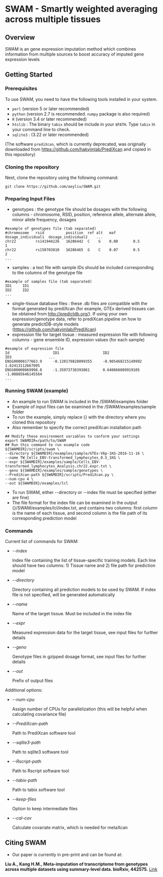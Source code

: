# SWAM - Smartly weighted averaging across multiple tissues

## Overview

SWAM is an gene expression imputation method which combines information from multiple sources to boost accuracy of imputed gene expression levels 

## Getting Started

### Prerequisites

To use SWAM, you need to have the following tools installed in your system.
* `perl` (version 5 or later recommended)
* `python` (version 2.7 is recommended. `numpy` package is also required)
* `R` (version 3.4 or later recommended)
* `htslib` : The binary `tabix` should be include in your `$PATH`. Type `tabix` in your command line to check.
* `sqlite3` : (3.22 or later recommended)

(The software `prediXcan`, which is currently deprecated, was originally downloaded from https://github.com/hakyimlab/PrediXcan and copied in this repository)


### Cloning the repository

Next, clone the repository using the following command:

```
git clone https://github.com/aeyliu/SWAM.git
```

### Preparing Input Files

* genotypes : the genotype file should be dosages with the following columns - chromosome, RSID, position, reference allele, alternate allele, minor allele frequency, dosages
```
#example of genotypes file (tab separated)
#chromosome   rsid          position  ref alt   maf   dosage_individual1  dosage_individual2    ...
chr22         rs141944226   16286442  C    G    0.08       0.5                1  
chr22         rs150703810   16286465  G    C    0.07       0.5                2
...
```
* samples : a text file with sample IDs should be included corresponding to the columns of the genotype file
```
#example of samples file (tab separated)
ID1     ID1
ID2     ID2
...
```
* single-tissue database files : these .db files are compatible with the format generated by prediXcan (for example, GTEx derived tissues can be obtained from http://predictdb.org/). If using your own expression/genotype data, refer to prediXcan pipeline on how to generate predictDB-style models (https://github.com/hakyimlab/PrediXcan)
* expression file for target tissue : measured expression file with following columns - gene ensemble ID, expression values (for each sample)
```
#example of expression file
Id                    ID1                    ID2                    ID3                 ...
ENSG00000177663.9     -0.120170828099355     -0.905468215149992     1.62413112667095 
ENSG00000069998.8     -1.35973738393861      0.640666889919105      -1.00885646145564
...
```

### Running SWAM (example)
* An example to run SWAM is included in the /SWAM/examples folder
* Example of input files can be examined in the /SWAM/examples/sample folder
* To run the example, simply replace {} with the directory where you cloned this repository
* Also remember to specify the correct prediXcan installation path
```
## Modify these environment variables to conform your settings
export SWAMDIR=/path/to/SWAM
## Run this command to run example code
${SWAMDIR}/scripts/swam \
--directory ${SWAMDIR}/examples/sample/GTEx-V6p-1KG-2016-11-16 \
--name TW_Cells_EBV-transformed_lymphocytes_0.5_1KG \
--expr ${SWAMDIR}/examples/sample/Cells_EBV-transformed_lymphocytes_Analysis.chr22.expr.txt \
--geno ${SWAMDIR}/examples/sample/genotypes \
--PrediXcan-path ${SWAMDIR}/scripts/PrediXcan.py \
--num-cpu 4 \
--out ${SWAMDIR}/examples/lcl
```
* To run SWAM, either --directory or --index file must be specified (either are fine)
* The file format for the index file can be examined in the output {}/SWAM/examples/lcl/index.txt, and contains two columns: first column is the name of each tissue, and second column is the file path of its corresponding prediction model

### Commands
Current list of commands for SWAM:

* _--index_

  Index file containing the list of tissue-specific training models. Each line should have two columns: 1) Tissue name and 2) file path for prediction model
* _--directory_

  Directory containing all prediction models to be used  by SWAM. If index file is not specified, will be generated automatically
* _--name_

  Name of the target tissue. Must be included in the index file
* _--expr_

  Measured expression data for the target tissue, see input files for further details
* _--geno_

  Genotype files in gzipped dosage format, see input files for further details
* _--out_

  Prefix of output files

Additional options:
* _--num-cpu_
  
  Assign number of CPUs for parallelization (this will be helpful when calculating covariance file)
* _--PrediXcan-path_

  Path to PrediXcan software tool
* _--sqlite3-path_

  Path to sqlite3 software tool
* _--Rscript-path_

  Path to Rscript software tool
* _--tabix-path_

  Path to tabix software tool
* _--keep-files_

  Option to keep intermediate files
* _--cal-cov_

  Calculate covariate matrix, which is needed for metaXcan
## Citing SWAM

* Our paper is currently in pre-print and can be found at:

 **Liu A., Kang H.M., Meta-imputation of transcriptome from genotypes across multiple datasets using summary-level data. bioRxiv, 442575.** [Link](https://www.biorxiv.org/content/10.1101/2021.05.04.442575v1)


